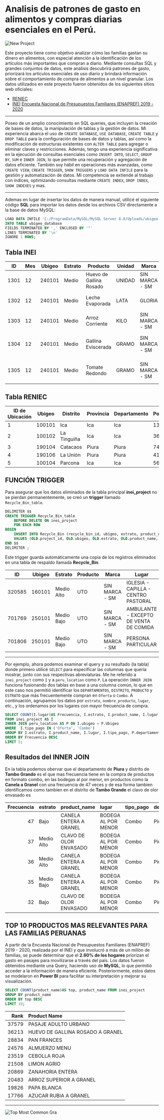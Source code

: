 # Analisis de patrones de gasto en alimentos y compras diarias esenciales en el Perú.
![New Project](https://github.com/user-attachments/assets/a3e3b856-36ce-4f73-83d8-5ac19d50c64d)

Este proyecto tiene como objetivo analizar cómo las familias gastan su dinero en alimentos, con especial atención a la identificación de los artículos más importantes que compran a diario. Mediante consultas SQL y grandes conjuntos de datos, este análisis descubrirá patrones de gasto, priorizará los artículos esenciales de uso diario y brindará información sobre el comportamiento de compra de alimentos a un nivel granular. Los datos utilizados en este proyecto fueron obtenidos de los siguientes sitios web oficiales:

- [RENIEC](https://www.reniec.gob.pe/portal/masServiciosLinea.htm) 
- [INEI](https://www.inei.gob.pe/estadisticas-indice-tematico/) [Encuesta Nacional de Presupuestos Familiares (ENAPREF) 2019 - 2020](https://drive.google.com/drive/folders/1QJlqf5QCj1drn3D8XQE0sbR1KUoWrlAb?usp=drive_link)
***
Poseo de un amplio conocimiento en SQL queries, que incluyen la creación de bases de datos, la manipulación de tablas y la gestión de datos. Mi experiencia abarca el uso de `CREATE DATABASE`, `USE DATABASE`, `CREATE TABLE` y `DROP TABLE` para la configuración de bases de datos y tablas, así como la modificación de estructuras existentes con `ALTER TABLE` para agregar o eliminar claves y restricciones. Además, tengo una experiencia significativa en la ejecución de consultas esenciales como `INSERT INTO`, `SELECT`, `GROUP BY`, `SUM` e `INNER JOIN`, lo que permite una recuperación y agregación de datos eficiente. También soy hábil en operaciones más avanzadas, como `CREATE VIEW`, `CREATE TRIGGER`, `SHOW TRIGGERS` y `LOAD DATA INFILE` para la gestión y automatización de datos. Mi competencia se extiende al trabajo con índices, optimizando consultas mediante `CREATE INDEX`, `DROP INDEX`, `SHOW INDEXES` y mas.
***

Ademas en lugar de insertar los datos de manera manual, utilicé el siguiente código **SQL** para importar los datos desde los archivos CSV directamente a la base de datos MySQL:
```sql
LOAD DATA INFILE 'C:/ProgramData/MySQL/MySQL Server 8.0/Uploads/ubigeo-reniec(ubigeo_reniec).csv'
INTO TABLE ubigeo_database
FIELDS TERMINATED BY ',' ENCLOSED BY '"'
LINES TERMINATED BY '\n'
IGNORE 1 ROWS;
```

## Tabla INEI

| ID  | Mes | Ubigeo  | Estrato | Producto                      | Unidad  | Marca         | Lugar                     | Monto | Pago         |
|-----|-----|---------|---------|-------------------------------|---------|---------------|---------------------------|-------|--------------|
| 1301 | 12  | 240101  | Medio   | Huevo de Gallina Rosado        | UNIDAD  | SIN MARCA - SM | Bodega al por menor        | 2     | Precio Normal |
| 1302 | 12  | 240101  | Medio   | Leche Evaporada                | LATA    | GLORIA        | Bodega al por menor        | 3     | Precio Normal |
| 1303 | 12  | 240101  | Medio   | Arroz Corriente                | KILO    | SIN MARCA - SM | Bodega al por menor        | 3     | Precio Normal |
| 1304 | 12  | 240101  | Medio   | Gallina Eviscerada             | GRAMO   | SIN MARCA - SM | Mercado - Puesto de Mercado | 10    | Precio Normal |
| 1305 | 12  | 240101  | Medio   | Tomate Redondo                 | GRAMO   | SIN MARCA - SM | Mercado - Puesto de Mercado | 1     | Precio Normal |


## Tabla RENIEC

| ID de Ubicación | Ubigeo  | Distrito       | Provincia | Departamento | Población |
|-----------------|---------|----------------|-----------|--------------|-----------|
| 1               | 100101  | Ica            | Ica       | Ica          | 134249    |
| 2               | 100102  | La Tinguiña    | Ica       | Ica          | 36909     |
| 3               | 190104  | Catacaos       | Piura     | Piura        | 74562     |
| 4               | 190106  | La Unión       | Piura     | Piura        | 41736     |
| 5               | 100104  | Parcona        | Ica       | Ica          | 56336     |


## FUNCIÓN TRIGGER
Para asegurar que los datos eliminados de la tabla principal **inei_project** no se pierdan permanentemente, se creó un **trigger** llamado `Recycle_Bin_table`. 

```sql
DELIMITER $$
CREATE TRIGGER Recycle_Bin_table
    BEFORE DELETE ON inei_project
    FOR EACH ROW
BEGIN
    INSERT INTO Recycle_Bin (recycle_bin_id, ubigeo, estrato, product_name, marca, lugar, monto_total) 
    VALUES (OLD.project_id, OLD.ubigeo, OLD.estrato, OLD.product_name, OLD.marca, OLD.lugar, OLD.monto_total);
END $$
DELIMITER ;
```
Este trigger guarda automáticamente una copia de los registros eliminados en una tabla de respaldo llamada **Recycle_Bin**.

| ID   | Ubigeo  | Estrato    | Producto | Marca          | Lugar                                     | Monto |
|------|---------|------------|----------|----------------|-------------------------------------------|-------|
| 320585 | 160101  | Medio Alto | UTO      | SIN MARCA - SM | IGLESIA - CAPILLA - CENTRO PASTORAL        | 1     |
| 701769 | 250101  | Medio Bajo | UTO      | SIN MARCA - SM | AMBULANTE - EXCEPTO DE VENTA DE COMIDA     | 1     |
| 701806 | 250101  | Medio Bajo | UTO      | SIN MARCA - SM | PERSONA PARTICULAR                        | 0     |

***
Por ejemplo, ahora podemos examinar el query y su resultado (la tabla) donde primero utilicé `SELECT` para especificar las columnas que quería mostrar, junto con sus respectivas abreviaturas. Me he referido a `inei_project` como `I` y a `peru_location` como `P`. La operación `INNER JOIN` funciona fusionando dos tablas en base a una columna común, lo que en este caso nos permitió identificar los `DEPARTAMENTOS`, `DISTRITO`, `PRODUCTO` y `ESTRATO` que más frecuentemente compran en `Oferta` o `Combo`. A continuación, agrupamos los datos por `estrato`, `nombre_producto`, `lugar`, etc., y los ordenamos por los lugares con mayor frecuencia de compra.

```sql
SELECT COUNT(I.lugar)AS Frecuencia, I.estrato, I.product_name, I.lugar, I.tipo_pago, P.departamento, P.distrito 
FROM inei_project AS I
INNER JOIN peru_location AS P ON I.ubigeo = P.Ubigeo
WHERE  I.tipo_pago IN ('Oferta', 'Combo')
GROUP BY I.estrato, I.product_name, I.lugar, I.tipo_pago, P.departamento, P.distrito 
ORDER BY Frecuencia DESC
LIMIT 5;
```
## Resultados del INNER JOIN
En la tabla podemos obervar que el departamento de **Piura** y distrito de **Tambo Grando** es el que mas frecuencia tiene en la compra de productos en formato combo, en las bodegas al por menor, en productos como la **Canela a Granel** con una frecuencia de 47 veces y de esa forma tambien identificamos como tambien en el distrito de **Tambo Grande** el clavo de olor envasado es 

|   Frecuencia | estrato    | product_name           | lugar               | tipo_pago   | departamento   | distrito     |
|-------------:|:-----------|:-----------------------|:--------------------|:------------|:---------------|:-------------|
|           47 | Bajo       | CANELA ENTERA A GRANEL | BODEGA AL POR MENOR | Combo       | Piura          | Tambo Grande |
|           37 | Medio Alto | CLAVO DE OLOR ENVASADO | BODEGA AL POR MENOR | Combo       | Piura          | Piura        |
|           36 | Medio Alto | CANELA ENTERA A GRANEL | BODEGA AL POR MENOR | Combo       | Piura          | Piura        |
|           35 | Medio Bajo | CANELA ENTERA A GRANEL | BODEGA AL POR MENOR | Combo       | Piura          | Piura        |
|           32 | Bajo       | CLAVO DE OLOR ENVASADO | BODEGA AL POR MENOR | Combo       | Piura          | Tambo Grande |


## TOP 10 PRODUCTOS MAS RELEVANTES PARA LAS FAMILIAS PERUANAS
A partir de la Encuesta Nacional de Presupuestos Familiares (ENAPREF) 2019 - 2020, realizada por el INEI y que involucró a más de un millón de familias, se puede determinar que el **2.60% de los hogares** priorizan el gasto en pasajes para movilizarse a través del país. 
Los datos fueron obtenidos mediante una Query, haciendo uso de **MySQL**, lo que permitió acceder a la información de manera eficiente. Posteriormente, estos datos se modelaron en **Power BI** para facilitar su interpretación y mejorar su visualización.
```sql
SELECT COUNT(product_name)AS top, product_name FROM inei_project
GROUP BY product_name
ORDER BY top DESC
LIMIT 10;
```

|   Rank | Product Name                     |
|-------:|:---------------------------------|
|  37579 | PASAJE ADULTO URBANO             |
|  36213 | HUEVO DE GALLINA ROSADO A GRANEL |
|  28834 | PAN FRANCES                      |
|  24576 | ALMUERZO MENU                    |
|  23519 | CEBOLLA ROJA                     |
|  21508 | LIMON AGRIO                      |
|  20869 | ZANAHORIA ENTERA                 |
|  20483 | ARROZ SUPERIOR A GRANEL          |
|  19826 | PAPA BLANCA                      |
|  17766 | AZUCAR RUBIA A GRANEL            |
***
![Top Most Common Gra](https://github.com/user-attachments/assets/d32cff81-4540-4611-a42d-2ecf86500f26)
